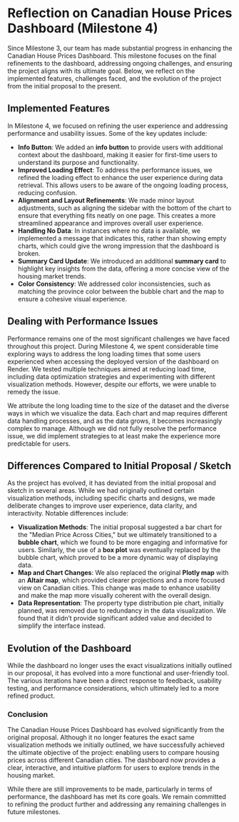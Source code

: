 # Reflection on Canadian House Prices Dashboard (Milestone 4)

Since Milestone 3, our team has made substantial progress in enhancing the Canadian House Prices Dashboard. This milestone focuses on the final refinements to the dashboard, addressing ongoing challenges, and ensuring the project aligns with its ultimate goal. Below, we reflect on the implemented features, challenges faced, and the evolution of the project from the initial proposal to the present.

## Implemented Features

In Milestone 4, we focused on refining the user experience and addressing performance and usability issues. Some of the key updates include:

- **Info Button**: We added an **info button** to provide users with additional context about the dashboard, making it easier for first-time users to understand its purpose and functionality.
- **Improved Loading Effect**: To address the performance issues, we refined the loading effect to enhance the user experience during data retrieval. This allows users to be aware of the ongoing loading process, reducing confusion.
- **Alignment and Layout Refinements**: We made minor layout adjustments, such as aligning the sidebar with the bottom of the chart to ensure that everything fits neatly on one page. This creates a more streamlined appearance and improves overall user experience.
- **Handling No Data**: In instances where no data is available, we implemented a message that indicates this, rather than showing empty charts, which could give the wrong impression that the dashboard is broken.
- **Summary Card Update**: We introduced an additional **summary card** to highlight key insights from the data, offering a more concise view of the housing market trends.
- **Color Consistency**: We addressed color inconsistencies, such as matching the province color between the bubble chart and the map to ensure a cohesive visual experience.

## Dealing with Performance Issues

Performance remains one of the most significant challenges we have faced throughout this project. During Milestone 4, we spent considerable time exploring ways to address the long loading times that some users experienced when accessing the deployed version of the dashboard on Render. We tested multiple techniques aimed at reducing load time, including data optimization strategies and experimenting with different visualization methods. However, despite our efforts, we were unable to remedy the issue. 

We attribute the long loading time to the size of the dataset and the diverse ways in which we visualize the data. Each chart and map requires different data handling processes, and as the data grows, it becomes increasingly complex to manage. Although we did not fully resolve the performance issue, we did implement strategies to at least make the experience more predictable for users.

## Differences Compared to Initial Proposal / Sketch

As the project has evolved, it has deviated from the initial proposal and sketch in several areas. While we had originally outlined certain visualization methods, including specific charts and designs, we made deliberate changes to improve user experience, data clarity, and interactivity. Notable differences include:

- **Visualization Methods**: The initial proposal suggested a bar chart for the "Median Price Across Cities," but we ultimately transitioned to a **bubble chart**, which we found to be more engaging and informative for users. Similarly, the use of a **box plot** was eventually replaced by the bubble chart, which proved to be a more dynamic way of displaying data.
- **Map and Chart Changes**: We also replaced the original **Plotly map** with an **Altair map**, which provided clearer projections and a more focused view on Canadian cities. This change was made to enhance usability and make the map more visually coherent with the overall design.
- **Data Representation**: The property type distribution pie chart, initially planned, was removed due to redundancy in the data visualization. We found that it didn’t provide significant added value and decided to simplify the interface instead.

## Evolution of the Dashboard

While the dashboard no longer uses the exact visualizations initially outlined in our proposal, it has evolved into a more functional and user-friendly tool. The various iterations have been a direct response to feedback, usability testing, and performance considerations, which ultimately led to a more refined product.

### Conclusion

The Canadian House Prices Dashboard has evolved significantly from the original proposal. Although it no longer features the exact same visualization methods we initially outlined, we have successfully achieved the ultimate objective of the project: enabling users to compare housing prices across different Canadian cities. The dashboard now provides a clear, interactive, and intuitive platform for users to explore trends in the housing market.

While there are still improvements to be made, particularly in terms of performance, the dashboard has met its core goals. We remain committed to refining the product further and addressing any remaining challenges in future milestones.

